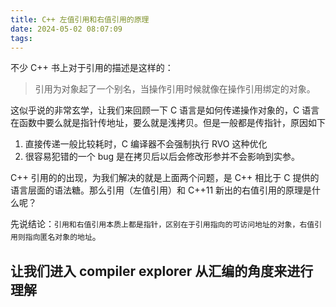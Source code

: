 ```yaml
---
title: C++ 左值引用和右值引用的原理
date: 2024-05-02 08:07:09
tags:
---
```


不少 C++ 书上对于引用的描述是这样的：

> 引用为对象起了一个别名，当操作引用时候就像在操作引用绑定的对象。

这似乎说的非常玄学，让我们来回顾一下 C 语言是如何传递操作对象的，C 语言在函数中要么就是指针传地址，要么就是浅拷贝。但是一般都是传指针，原因如下

1.  直接传递一般比较耗时，C 编译器不会强制执行 RVO 这种优化
2.  很容易犯错的一个 bug 是在拷贝后以后会修改形参并不会影响到实参。

C++ 引用的的出现，为我们解决的就是上面两个问题，是 C++ 相比于 C 提供的语言层面的语法糖。那么引用（左值引用）和 C++11 新出的右值引用的原理是什么呢？

先说结论：`引用和右值引用本质上都是指针，区别在于引用指向的可访问地址的对象，右值引用则指向匿名对象的地址`。

## 让我们进入 compiler explorer 从汇编的角度来进行理解
